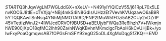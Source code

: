 $START$Q3hJqwVgLM7WGLddGX+nXeLV++N491ylYlQlCzV55/j61RpL70x5LEnvKOOSJ8tIE+cTVXjq/+NBj4mkS4iN8GdIs/UHzzEt7VevhKVUqzawO6aB9R5YTQQKAwIlSnNsq4YNhMjNMOTAt9D/FNP2tMuW5fF0zi5AB2CUy2vDZrlP45VTettIziWnJ2+4IWlJcdORVOf9BUSD+aBEUjybFWQa3Re6ihzh7V+lWkmjnhWE900jXpO18qfMC2Ihh90Za/nNWqKBvhnMKmclgcFbAoH6kCvUHjBk+/yoIwFxyPoaOgmqwsAB7fOPGsFmSFY92egG25oDL4XgMoDqgSfZKQ==$END$
